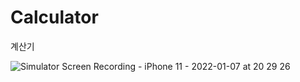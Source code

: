 # Calculator
계산기

![Simulator Screen Recording - iPhone 11 - 2022-01-07 at 20 29 26](https://user-images.githubusercontent.com/65601189/148537894-27f2b803-962d-4d64-9f02-2819284bf6a8.gif)

